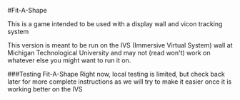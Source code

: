 #Fit-A-Shape


This is a game intended to be used with a display wall and vicon tracking system 

This version is meant to be run on the IVS (Immersive Virtual System) wall at Michigan Technological University and may not (read won't) work on whatever else you might want to run it on.

###Testing Fit-A-Shape
Right now, local testing is limited, but check back later for more complete instructions as we will try to make it easier once it is working better on the IVS
